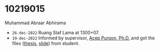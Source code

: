 # 10219015
Muhammad Abraar Abhirama

+ `26-dec-2022` Ruang Staf Lama at 1300+07.
+ `19-dec-2022` Informed by supervisor, [Acep Purqon, Ph.D.](http://purqon.id/) and got the files ([thesis](https://osf.io/y94jn), [slide](https://osf.io/pbemf)) from student.